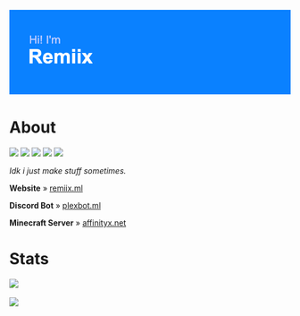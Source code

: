 ![Hi! I'm Remiix](header.png)

# About
![](https://img.shields.io/badge/OS-MacOS%2011%20+%20Windows%2010-blue) ![](https://img.shields.io/badge/Languages-JavaScript%20%2B%20HTML%2FCSS-blue) ![](https://img.shields.io/badge/Editor-Atom-blue) ![](https://img.shields.io/badge/Browser-Chrome-blue) ![](https://img.shields.io/badge/Hosting-Glitch-blue)

*Idk i just make stuff sometimes.*

**Website** » [remiix.ml](https://remiix.ml)

**Discord Bot** » [plexbot.ml](https://plexbot.ml)

**Minecraft Server** » [affinityx.net](https://affinityx.net)

# Stats
[![](https://github-readme-stats.vercel.app/api/top-langs/?username=RemiixInc&show_icons=true&theme=dark)]()

[![](https://github-readme-stats.vercel.app/api?username=RemiixInc&theme=dark)]()
